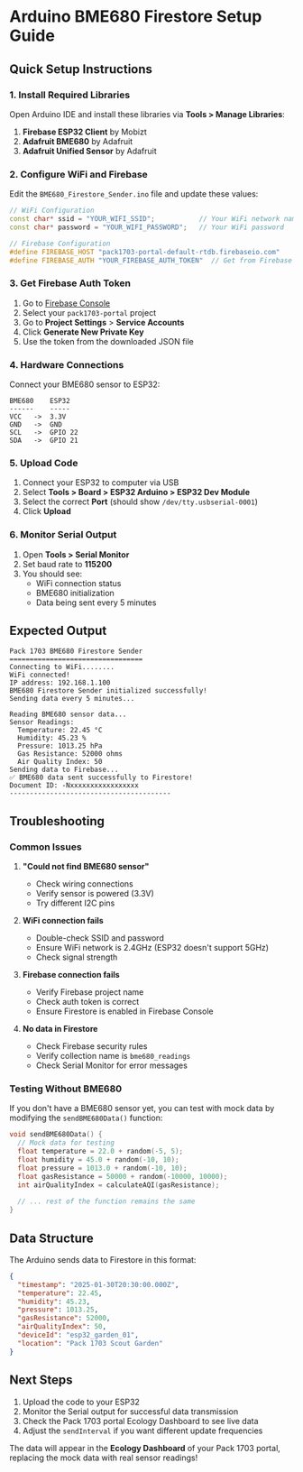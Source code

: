# Arduino BME680 Firestore Setup Guide

## Quick Setup Instructions

### 1. Install Required Libraries

Open Arduino IDE and install these libraries via **Tools > Manage Libraries**:

1. **Firebase ESP32 Client** by Mobizt
2. **Adafruit BME680** by Adafruit  
3. **Adafruit Unified Sensor** by Adafruit

### 2. Configure WiFi and Firebase

Edit the `BME680_Firestore_Sender.ino` file and update these values:

```cpp
// WiFi Configuration
const char* ssid = "YOUR_WIFI_SSID";           // Your WiFi network name
const char* password = "YOUR_WIFI_PASSWORD";   // Your WiFi password

// Firebase Configuration  
#define FIREBASE_HOST "pack1703-portal-default-rtdb.firebaseio.com"
#define FIREBASE_AUTH "YOUR_FIREBASE_AUTH_TOKEN"  // Get from Firebase Console
```

### 3. Get Firebase Auth Token

1. Go to [Firebase Console](https://console.firebase.google.com/)
2. Select your `pack1703-portal` project
3. Go to **Project Settings** > **Service Accounts**
4. Click **Generate New Private Key**
5. Use the token from the downloaded JSON file

### 4. Hardware Connections

Connect your BME680 sensor to ESP32:

```
BME680    ESP32
------    -----
VCC   ->  3.3V
GND   ->  GND
SCL   ->  GPIO 22
SDA   ->  GPIO 21
```

### 5. Upload Code

1. Connect your ESP32 to computer via USB
2. Select **Tools > Board > ESP32 Arduino > ESP32 Dev Module**
3. Select the correct **Port** (should show `/dev/tty.usbserial-0001`)
4. Click **Upload**

### 6. Monitor Serial Output

1. Open **Tools > Serial Monitor**
2. Set baud rate to **115200**
3. You should see:
   - WiFi connection status
   - BME680 initialization
   - Data being sent every 5 minutes

## Expected Output

```
Pack 1703 BME680 Firestore Sender
=================================
Connecting to WiFi........
WiFi connected!
IP address: 192.168.1.100
BME680 Firestore Sender initialized successfully!
Sending data every 5 minutes...

Reading BME680 sensor data...
Sensor Readings:
  Temperature: 22.45 °C
  Humidity: 45.23 %
  Pressure: 1013.25 hPa
  Gas Resistance: 52000 ohms
  Air Quality Index: 50
Sending data to Firebase...
✅ BME680 data sent successfully to Firestore!
Document ID: -Nxxxxxxxxxxxxxxxxx
----------------------------------------
```

## Troubleshooting

### Common Issues

1. **"Could not find BME680 sensor"**
   - Check wiring connections
   - Verify sensor is powered (3.3V)
   - Try different I2C pins

2. **WiFi connection fails**
   - Double-check SSID and password
   - Ensure WiFi network is 2.4GHz (ESP32 doesn't support 5GHz)
   - Check signal strength

3. **Firebase connection fails**
   - Verify Firebase project name
   - Check auth token is correct
   - Ensure Firestore is enabled in Firebase Console

4. **No data in Firestore**
   - Check Firebase security rules
   - Verify collection name is `bme680_readings`
   - Check Serial Monitor for error messages

### Testing Without BME680

If you don't have a BME680 sensor yet, you can test with mock data by modifying the `sendBME680Data()` function:

```cpp
void sendBME680Data() {
  // Mock data for testing
  float temperature = 22.0 + random(-5, 5);
  float humidity = 45.0 + random(-10, 10);
  float pressure = 1013.0 + random(-10, 10);
  float gasResistance = 50000 + random(-10000, 10000);
  int airQualityIndex = calculateAQI(gasResistance);
  
  // ... rest of the function remains the same
}
```

## Data Structure

The Arduino sends data to Firestore in this format:

```json
{
  "timestamp": "2025-01-30T20:30:00.000Z",
  "temperature": 22.45,
  "humidity": 45.23,
  "pressure": 1013.25,
  "gasResistance": 52000,
  "airQualityIndex": 50,
  "deviceId": "esp32_garden_01",
  "location": "Pack 1703 Scout Garden"
}
```

## Next Steps

1. Upload the code to your ESP32
2. Monitor the Serial output for successful data transmission
3. Check the Pack 1703 portal Ecology Dashboard to see live data
4. Adjust the `sendInterval` if you want different update frequencies

The data will appear in the **Ecology Dashboard** of your Pack 1703 portal, replacing the mock data with real sensor readings!
